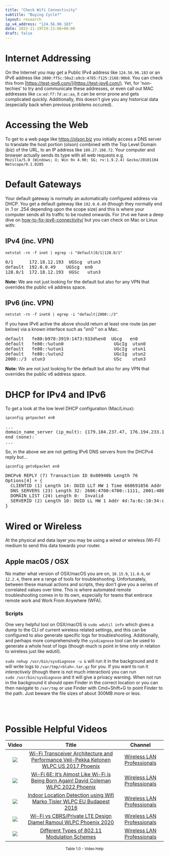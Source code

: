 ```yaml
---
title: "Check Wifi Connectivity"
subtitle: "Buying Cycle?"
layout: research
ip_v4_address: "124.56.96.183"
date: 2022-11-19T19:13:08+00:00
draft: false
---
```


# Internet Addressing
On the Internet you may get a Public IPv4 address like ```124.56.96.183``` or an IPv6 address like ```2000:ff5c:50a2:a9cb:4785:f125:2168:90b0```. You can check this from [https://test-ipv6.com/](https://test-ipv6.com/). Yet, for 'non-techies' to try and communicate these addresses, or even call out MAC addresses like ```ca:ed:f7:7d:ac:aa```, it can be error prone and gets complicated quickly. Additionally, this doesn't give you any historical data (especially back when previous problems occured).

# Accessing the Web
To get to a web page like https://olson.biz you initially access a DNS server to translate the host portion (olson) combined with the Top Level Domain (biz) of the URL, to an IP address like ```189.27.108.72```. Your computer and browser actually sends its type with all web requests e.g. <br>```Mozilla/5.0 (Windows; U; Win 9x 4.90; SG; rv:1.9.2.4) Gecko/20101104 Netscape/9.1.0285```

# Default Gateways
Your default gateway is normally an automatically configured address via DHCP. You get a default gateway like ```192.0.0.49``` (though they normally end in .1 or .254 depending upon the scope size) and this is where your computer sends all its traffic to be routed onwards. For ```IPv6``` we have a deep dive on [how-to-fix-ipv6-connectivity/](/blog/how-to-fix-ipv6-connectivity/) but you can check on Mac or Linux with:

## IPv4 (inc. VPN)
```netstat -rn -f inet | egrep -i "default|0/1|128.0/1"```

<pre>
0/1      172.18.12.193  UGScg  utun3
default  192.0.0.49    UGScg  en0
128.0/1  172.18.12.193  UGSc   utun3</pre>

**Note:** We are not just looking for the default but also for any VPN that overrides the public v4 address space.

## IPv6 (inc. VPN)
```netstat -rn -f inet6 | egrep -i "default|2000::/3"```

If you have IPv6 active the above should return at least one route (as per below) via a known interface such as "_en0_ " on a Mac. 

<pre>
default   fe80:b978:3919:1473:933d%en0  UGcg   en0
default   fe80::%utun0                   UGcIg  utun0
default   fe80::%utun1                   UGcIg  utun1
default   fe80::%utun2                   UGcIg  utun2
2000::/3  utun3                          USc    utun3</pre>

**Note:** We are not just looking for the default but also for any VPN that overrides the public v6 address space.

# DHCP for IPv4 and IPv6

To get a look at the low level DHCP configuration (Mac/Linux): 

```ipconfig getpacket en0```

<pre>
...
domain_name_server (ip_mult): {179.184.237.47, 176.194.233.115}
end (none):
...</pre>

So, in the above we are not getting IPv6 DNS servers from the DHCPv4 reply but...

```ipconfig getv6packet en0```

<pre>
DHCPv6 REPLY (7) Transaction ID 0x80940b Length 76
Options[4] = {
  CLIENTID (1) Length 14: DUID LLT HW 1 Time 668691856 Addr ca:ed:f7:7d:ac:aa
  DNS_SERVERS (23) Length 32: 2606:4700:4700::1111, 2001:4860:4860::8844
  DOMAIN_LIST (24) Length 0:  Invalid
  SERVERID (2) Length 10: DUID LL HW 1 Addr 4d:7a:6c:10:34:cd
}</pre>

# Wired or Wireless
At the physical and data layer you may be using a wired or wireless (Wi-Fi) medium to send this data towards your router. 

## Apple macOS / OSX
No matter what version of OSX/macOS you are on, ```10.15.9```, ```11.0.6```, or ```12.2.4```, there are a range of tools for troubleshooting. Unfortunately, between these manual actions and scripts, they don't give you a series of correlated values over time. This is where automated remote troubleshooting comes in to its own, especially for teams that embrace remote work and Work From Anywhere (WFA).

### Scripts
One very helpful tool on OSX/macOS is ```sudo wdutil info``` which gives a dump to the CLI of current wireless related settings, and this can be configured to also generate specific logs for troubleshooting. Additionally, and perhaps more comprehensively the ```sysdiagnose``` tool can be used to generate a whole host of logs (though much is point in time only in relation to wireless just like wdutil).

```sudo nohup /usr/bin/sysdiagnose -u &``` will run it in the background and it will write logs to ```/var/tmp/<blah>.tar.gz``` for you. If you want to run it *interactively* (though there is not much interaction) you can run<br>```sudo /usr/bin/sysdiagnose``` and it will give a privacy warning. When not run in the background it should open Finder in the correct location or you can then navigate to ```/var/tmp``` or use Finder with Cmd+Shift+G to point Finder to the path. Just beware the file sizes of about 300MB more or less.

<br><br>
# Possible Helpful Videos

<link href="/plugins/lity/css/lity.min.css" rel="stylesheet">
<script src="/plugins/lity/js/lity.min.js"></script>
<div class="table1-start"></div>

|Video | Title | Channel |
| :---: | :---: | :---: |
|<a href="https://www.youtube.com/watch?v=eQGKSe7KWpA" data-lity><img src="https://i.ytimg.com/vi/eQGKSe7KWpA/default.jpg" class="img-fluid"></a>|<a href="https://www.youtube.com/watch?v=eQGKSe7KWpA" data-lity>Wi-Fi Transceiver Architecture and Performance   Veli-Pekka Ketonen   WLPC US 2017 Phoenix</a>|<a target="_blank" href="https://www.youtube.com/channel/UCIzBSS46vcqhwmBZ7ZpY-yg" >Wireless LAN Professionals</a>|
|<a href="https://www.youtube.com/watch?v=SgL53Lh5TJE" data-lity><img src="https://i.ytimg.com/vi/SgL53Lh5TJE/default.jpg" class="img-fluid"></a>|<a href="https://www.youtube.com/watch?v=SgL53Lh5TJE" data-lity>Wi-Fi 6E: It’s Almost Like Wi-Fi is Being Born Again!   David Coleman   WLPC 2022 Phoenix</a>|<a target="_blank" href="https://www.youtube.com/channel/UCIzBSS46vcqhwmBZ7ZpY-yg" >Wireless LAN Professionals</a>|
|<a href="https://www.youtube.com/watch?v=vtfnlgTj_-A" data-lity><img src="https://i.ytimg.com/vi/vtfnlgTj_-A/default.jpg" class="img-fluid"></a>|<a href="https://www.youtube.com/watch?v=vtfnlgTj_-A" data-lity>Indoor Location Detection using Wifi   Marko Tisler   WLPC EU Budapest 2016</a>|<a target="_blank" href="https://www.youtube.com/channel/UCIzBSS46vcqhwmBZ7ZpY-yg" >Wireless LAN Professionals</a>|
|<a href="https://www.youtube.com/watch?v=O_BL0kRRf8E" data-lity><img src="https://i.ytimg.com/vi/O_BL0kRRf8E/default.jpg" class="img-fluid"></a>|<a href="https://www.youtube.com/watch?v=O_BL0kRRf8E" data-lity>Wi-Fi vs CBRS/Private LTE Design   Djamel Ramoul   WLPC Phoenix 2020</a>|<a target="_blank" href="https://www.youtube.com/channel/UCIzBSS46vcqhwmBZ7ZpY-yg" >Wireless LAN Professionals</a>|
|<a href="https://www.youtube.com/watch?v=W5DMfEuY2Vg" data-lity><img src="https://i.ytimg.com/vi/W5DMfEuY2Vg/default.jpg" class="img-fluid"></a>|<a href="https://www.youtube.com/watch?v=W5DMfEuY2Vg" data-lity>Different Types of 802.11 Modulation Schemes</a>|<a target="_blank" href="https://www.youtube.com/channel/UCIzBSS46vcqhwmBZ7ZpY-yg" >Wireless LAN Professionals</a>|

<center><small>Table 1.0 - Video Help</small></center>
 <br>
<div class="table1-end"></div>
<script type="text/javascript">
(function() {
    $('div.table1-start').nextUntil('div.table1-end', 'table').addClass('table thead-dark table-striped table-responsive rounded').attr('id', 't1');
    $('#t1').find('thead').addClass('thead-dark');
})();
</script>
